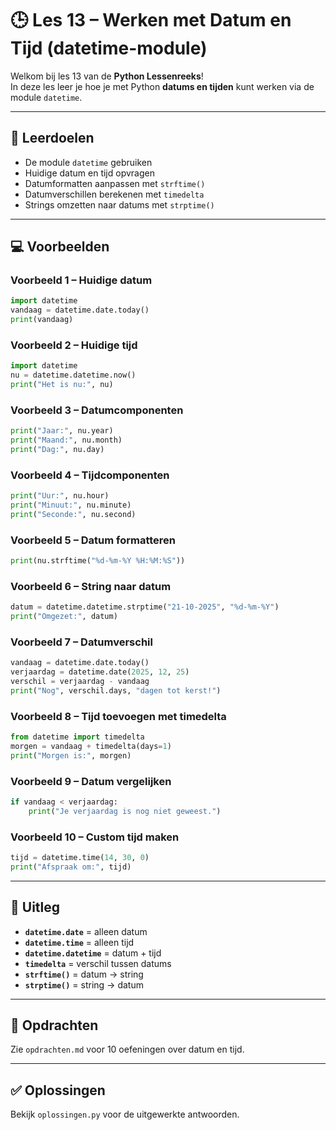 # 🕒 Les 13 – Werken met Datum en Tijd (datetime-module)

Welkom bij les 13 van de **Python Lessenreeks**!  
In deze les leer je hoe je met Python **datums en tijden** kunt werken via de module `datetime`.

---

## 🎯 Leerdoelen
- De module `datetime` gebruiken  
- Huidige datum en tijd opvragen  
- Datumformatten aanpassen met `strftime()`  
- Datumverschillen berekenen met `timedelta`  
- Strings omzetten naar datums met `strptime()`  

---

## 💻 Voorbeelden

### Voorbeeld 1 – Huidige datum
```python
import datetime
vandaag = datetime.date.today()
print(vandaag)
```

### Voorbeeld 2 – Huidige tijd
```python
import datetime
nu = datetime.datetime.now()
print("Het is nu:", nu)
```

### Voorbeeld 3 – Datumcomponenten
```python
print("Jaar:", nu.year)
print("Maand:", nu.month)
print("Dag:", nu.day)
```

### Voorbeeld 4 – Tijdcomponenten
```python
print("Uur:", nu.hour)
print("Minuut:", nu.minute)
print("Seconde:", nu.second)
```

### Voorbeeld 5 – Datum formatteren
```python
print(nu.strftime("%d-%m-%Y %H:%M:%S"))
```

### Voorbeeld 6 – String naar datum
```python
datum = datetime.datetime.strptime("21-10-2025", "%d-%m-%Y")
print("Omgezet:", datum)
```

### Voorbeeld 7 – Datumverschil
```python
vandaag = datetime.date.today()
verjaardag = datetime.date(2025, 12, 25)
verschil = verjaardag - vandaag
print("Nog", verschil.days, "dagen tot kerst!")
```

### Voorbeeld 8 – Tijd toevoegen met timedelta
```python
from datetime import timedelta
morgen = vandaag + timedelta(days=1)
print("Morgen is:", morgen)
```

### Voorbeeld 9 – Datum vergelijken
```python
if vandaag < verjaardag:
    print("Je verjaardag is nog niet geweest.")
```

### Voorbeeld 10 – Custom tijd maken
```python
tijd = datetime.time(14, 30, 0)
print("Afspraak om:", tijd)
```

---

## 🧠 Uitleg
- **`datetime.date`** = alleen datum  
- **`datetime.time`** = alleen tijd  
- **`datetime.datetime`** = datum + tijd  
- **`timedelta`** = verschil tussen datums  
- **`strftime()`** = datum → string  
- **`strptime()`** = string → datum  

---

## 🧩 Opdrachten
Zie `opdrachten.md` voor 10 oefeningen over datum en tijd.

---

## ✅ Oplossingen
Bekijk `oplossingen.py` voor de uitgewerkte antwoorden.

